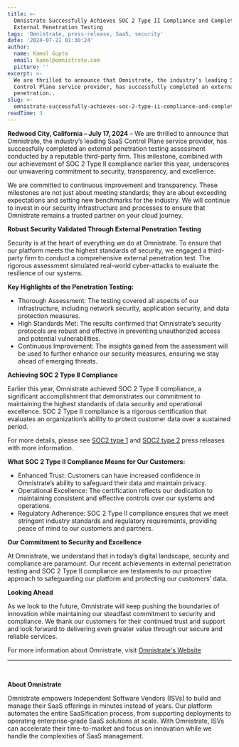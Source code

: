 ```yaml
---
title: >-
  Omnistrate Successfully Achieves SOC 2 Type II Compliance and Completes
  External Penetration Testing
tags: 'Omnistrate, press-release, SaaS, security'
date: '2024-07-21 01:30:24'
author:
  name: Kamal Gupta
  email: kamal@omnistrate.com
  picture: ''
excerpt: >-
  We are thrilled to announce that Omnistrate, the industry’s leading SaaS
  Control Plane service provider, has successfully completed an external
  penetration..
slug: >-
  omnistrate-successfully-achieves-soc-2-type-ii-compliance-and-completes-external-penetration-testing
readTime: 3
---
```


**Redwood City, California – July 17, 2024** – We are thrilled to announce that Omnistrate, the industry’s leading SaaS Control Plane service provider, has successfully completed an external penetration testing assessment conducted by a reputable third-party firm. This milestone, combined with our achievement of SOC 2 Type II compliance earlier this year, underscores our unwavering commitment to security, transparency, and excellence.

We are committed to continuous improvement and transparency. These milestones are not just about meeting standards; they are about exceeding expectations and setting new benchmarks for the industry. We will continue to invest in our security infrastructure and processes to ensure that Omnistrate remains a trusted partner on your cloud journey.

**Robust Security Validated Through External Penetration Testing**

Security is at the heart of everything we do at Omnistrate. To ensure that our platform meets the highest standards of security, we engaged a third-party firm to conduct a comprehensive external penetration test. The rigorous assessment simulated real-world cyber-attacks to evaluate the resilience of our systems.

**Key Highlights of the Penetration Testing:**

- Thorough Assessment: The testing covered all aspects of our infrastructure, including network security, application security, and data protection measures.
- High Standards Met: The results confirmed that Omnistrate’s security protocols are robust and effective in preventing unauthorized access and potential vulnerabilities.
- Continuous Improvement: The insights gained from the assessment will be used to further enhance our security measures, ensuring we stay ahead of emerging threats.

**Achieving SOC 2 Type II Compliance**

Earlier this year, Omnistrate achieved SOC 2 Type II compliance, a significant accomplishment that demonstrates our commitment to maintaining the highest standards of data security and operational excellence. SOC 2 Type II compliance is a rigorous certification that evaluates an organization’s ability to protect customer data over a sustained period.

For more details, please see [SOC2 type 1][1] and [SOC2 type 2][2] press releases with more information.

**What SOC 2 Type II Compliance Means for Our Customers:**

- Enhanced Trust: Customers can have increased confidence in Omnistrate’s ability to safeguard their data and maintain privacy.
- Operational Excellence: The certification reflects our dedication to maintaining consistent and effective controls over our systems and operations.
- Regulatory Adherence: SOC 2 Type II compliance ensures that we meet stringent industry standards and regulatory requirements, providing peace of mind to our customers and partners.

**Our Commitment to Security and Excellence**

At Omnistrate, we understand that in today’s digital landscape, security and compliance are paramount. Our recent achievements in external penetration testing and SOC 2 Type II compliance are testaments to our proactive approach to safeguarding our platform and protecting our customers’ data.

**Looking Ahead**

As we look to the future, Omnistrate will keep pushing the boundaries of innovation while maintaining our steadfast commitment to security and compliance. We thank our customers for their continued trust and support and look forward to delivering even greater value through our secure and reliable services.

For more information about Omnistrate, visit [Omnistrate's Website][5]

   --------------------------------------------------------------------------------------------------------------------
<br>


**About Omnistrate**

Omnistrate empowers Independent Software Vendors (ISVs) to build and manage their SaaS offerings in minutes instead of years. Our platform automates the entire SaaSification process, from supporting deployments to operating enterprise-grade SaaS solutions at scale. With Omnistrate, ISVs can accelerate their time-to-market and focus on innovation while we handle the complexities of SaaS management.


  [1]: https://blog.omnistrate.com/posts/26
  [2]: https://blog.omnistrate.com/posts/33
  [5]: https://omnistrate.com
